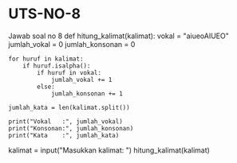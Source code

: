 # UTS-NO-8
Jawab soal no 8
def hitung_kalimat(kalimat):
    vokal = "aiueoAIUEO"
    jumlah_vokal = 0
    jumlah_konsonan = 0

    for huruf in kalimat:
        if huruf.isalpha():
            if huruf in vokal:
                jumlah_vokal += 1
            else:
                jumlah_konsonan += 1

    jumlah_kata = len(kalimat.split())

    print("Vokal   :", jumlah_vokal)
    print("Konsonan:", jumlah_konsonan)
    print("Kata    :", jumlah_kata)

kalimat = input("Masukkan kalimat: ")
hitung_kalimat(kalimat)
